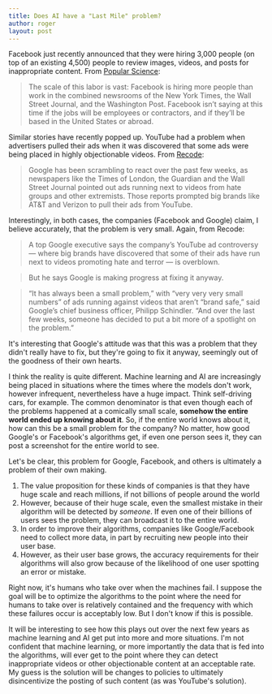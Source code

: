 ```yaml
---
title: Does AI have a "Last Mile" problem?
author: roger
layout: post
---
```


Facebook just recently announced that they were hiring 3,000 people (on top of an existing 4,500) people to review images, videos, and posts for inappropriate content. From [Popular Science](http://www.popsci.com/Facebook-hiring-3000-content-monitors):

> The scale of this labor is vast: Facebook is hiring more people than work in the combined newsrooms of the New York Times, the Wall Street Journal, and the Washington Post. Facebook isn’t saying at this time if the jobs will be employees or contractors, and if they’ll be based in the United States or abroad. 

Similar stories have recently popped up. YouTube had a problem when advertisers pulled their ads when it was discovered that some ads were being placed in highly objectionable videos. From [Recode](https://www.recode.net/2017/4/3/15157654/google-youtube-advertising-controversy-interview-philipp-schindler):

> Google has been scrambling to react over the past few weeks, as newspapers like the Times of London, the Guardian and the Wall Street Journal pointed out ads running next to videos from hate groups and other extremists. Those reports prompted big brands like AT&T and Verizon to pull their ads from YouTube.

Interestingly, in both cases, the companies (Facebook and Google) claim, I believe accurately, that the problem is very small. Again, from Recode:

> A top Google executive says the company’s YouTube ad controversy — where big brands have discovered that some of their ads have run next to videos promoting hate and terror — is overblown.

> But he says Google is making progress at fixing it anyway.

> “It has always been a small problem,” with “very very very small numbers” of ads running against videos that aren’t “brand safe,” said Google’s chief business officer, Philipp Schindler. “And over the last few weeks, someone has decided to put a bit more of a spotlight on the problem.”

It's interesting that Google's attitude was that this was a problem that they didn't really have to fix, but they're going to fix it anyway, seemingly out of the goodness of their own hearts.

I think the reality is quite different. Machine learning and AI are increasingly being placed in situations where the times where the models don't work, however infrequent, nevertheless have a huge impact. Think self-driving cars, for example. The common denominator is that even though each of the problems happened at a comically small scale, **somehow the entire world ended up knowing about it**. So, if the entire world knows about it, how can this be a small problem for the company? No matter, how good Google's or Facebook's algorithms get, if even one person sees it, they can post a screenshot for the entire world to see. 

Let's be clear, this problem for Google, Facebook, and others is ultimately a problem of their own making. 

1. The value proposition for these kinds of companies is that they have huge scale and reach millions, if not billions of people around the world
2. However, because of their huge scale, even the smallest mistake in their algorithm will be detected by *someone*. If even one of their billions of users sees the problem, they can broadcast it to the entire world. 
3. In order to improve their algorithms, companies like Google/Facebook need to collect more data, in part by recruiting new people into their user base. 
4. However, as their user base grows, the accuracy requirements for their algorithms will also grow because of the likelihood of one user spotting an error or mistake. 

Right now, it's humans who take over when the machines fail. I suppose the goal will be to optimize the algorithms to the point where the need for humans to take over is relatively contained and the frequency with which these failures occur is acceptably low. But I don't know if this is possible. 

It will be interesting to see how this plays out over the next few years as machine learning and AI get put into more and more situations. I'm not confident that machine learning, or more importantly the data that is fed into the algorithms, will ever get to the point where they can detect inappropriate videos or other objectionable content at an acceptable rate. My guess is the solution will be changes to policies to ultimately disincentivize the posting of such content (as was YouTube's solution).